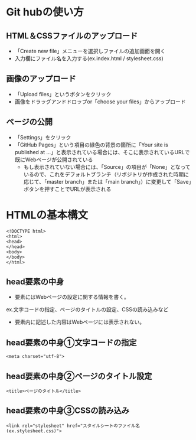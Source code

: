 # Git hubの使い方

## HTML＆CSSファイルのアップロード
- 「Create new file」メニューを選択しファイルの追加画面を開く
- 入力欄にファイル名を入力する(ex.index.html / stylesheet.css)

## 画像のアップロード
- 「Upload files」というボタンをクリック
- 画像をドラッグアンドドロップor「choose your files」からアップロード

## ページの公開
- 「Settings」をクリック
- 「GitHub Pages」という項目の緑色の背景の箇所に「Your site is published at ...」と表示されている場合には、そこに表示されているURLで既にWebページが公開されている
  - もし表示されていない場合には、「Source」の項目が「None」となっているので、これをデフォルトブランチ（リポジトリが作成された時期に応じて、「master branch」または「main branch」）に変更して「Save」ボタンを押すことでURLが表示される

# HTMLの基本構文
`<!DOCTYPE html>`    
`<html>`  
`<head>`  
`</head>`  
`<body>`  
`</body>`  
`</html>`  

## head要素の中身
- <head>要素にはWebページの設定に関する情報を書く。
ex.文字コードの指定、ページのタイトルの設定、CSSの読み込みなど
- <head>要素内に記述した内容はWebページには表示されない。

## head要素の中身①文字コードの指定
`<meta charset="utf-8">`

## head要素の中身②ページのタイトル設定
`<title>ページのタイトル</title>`

## head要素の中身③CSSの読み込み
`<link rel="stylesheet" href="スタイルシートのファイル名(ex.stylesheet.css)">`
